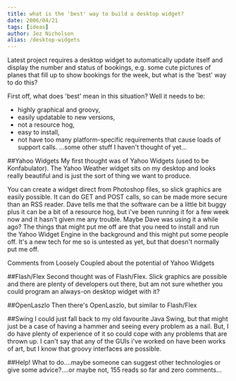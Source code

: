 ```yaml
---
title: what is the 'best' way to build a desktop widget?
date: 2006/04/21
tags: [ideas]
author: Jez Nicholson
alias: /desktop-widgets
---
```

Latest project requires a desktop widget to automatically update itself and display the number and status of bookings, e.g. some cute pictures of planes that fill up to show bookings for the week, but what is the 'best' way to do this?

First off, what does 'best' mean in this situation? Well it needs to be:

* highly graphical and groovy,
* easily updatable to new versions,
* not a resource hog,
* easy to install,
* not have too many platform-specific requirements that cause loads of support calls.
...some other stuff I haven't thought of yet...

##Yahoo Widgets
My first thought was of Yahoo Widgets (used to be Konfabulator). The Yahoo Weather widget sits on my desktop and looks really beautiful and is just the sort of thing we want to produce.


You can create a widget direct from Photoshop files, so slick graphics are easily possible. It can do GET and POST calls, so can be made more secure than an RSS reader. Dave tells me that the software can be a little bit buggy plus it can be a bit of a resource hog, but i've been running it for a few week now and it hasn't given me any trouble. Maybe Dave was using it a while ago? The things that might put me off are that you need to install and run the Yahoo Widget Engine in the background and this might put some people off. It's a new tech for me so is untested as yet, but that doesn't normally put me off.

Comments from Loosely Coupled about the potential of Yahoo Widgets

##Flash/Flex
Second thought was of Flash/Flex. Slick graphics are possible and there are plenty of developers out there, but am not sure whether you could program an always-on desktop widget with it?

##OpenLaszlo
Then there's OpenLaszlo, but similar to Flash/Flex

##Swing
I could just fall back to my old favourite Java Swing, but that might just be a case of having a hammer and seeing every problem as a nail. But, I do have plenty of experience of it so could cope with any problems that are thrown up. I can't say that any of the GUIs i've worked on have been works of art, but I know that groovy interfaces are possible.

##Help!
What to do....maybe someone can suggest other technologies or give some advice?....or maybe not, 155 reads so far and zero comments...